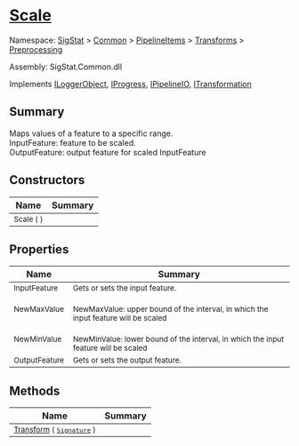 # [Scale](./Scale.md)

Namespace: [SigStat]() > [Common](./../../../README.md) > [PipelineItems]() > [Transforms]() > [Preprocessing](./README.md)

Assembly: SigStat.Common.dll

Implements [ILoggerObject](./../../../ILoggerObject.md), [IProgress](./../../../Helpers/IProgress.md), [IPipelineIO](./../../../Pipeline/IPipelineIO.md), [ITransformation](./../../../ITransformation.md)

## Summary
Maps values of a feature to a specific range.  <br>InputFeature: feature to be scaled.<br>OutputFeature: output feature for scaled InputFeature

## Constructors

| Name | Summary | 
| --- | --- | 
| <sub>Scale (  )</sub><div style="z-index: 1; position: absolute;"><img width=200/></div>| <sub></sub>| <br>


## Properties

| Name | Summary | 
| --- | --- | 
| <sub>InputFeature</sub><div style="z-index: 1; position: absolute;"><img width=200/></div>| <sub>Gets or sets the input feature.</sub>| <br>
| <sub>NewMaxValue</sub><div style="z-index: 1; position: absolute;"><img width=200/></div>| <sub><br>NewMaxValue: upper bound of the interval, in which the input feature will be scaled</sub>| <br>
| <sub>NewMinValue</sub><div style="z-index: 1; position: absolute;"><img width=200/></div>| <sub><br>NewMinValue: lower bound of the interval, in which the input feature will be scaled</sub>| <br>
| <sub>OutputFeature</sub><div style="z-index: 1; position: absolute;"><img width=200/></div>| <sub>Gets or sets the output feature.</sub>| <br>


## Methods

| Name | Summary | 
| --- | --- | 
| <sub>[Transform](./Methods/Scale-100663855.md) ( [`Signature`](./../../../Signature.md) )</sub><div style="z-index: 1; position: absolute;"><img width=200/></div>| <sub></sub>| <br>


